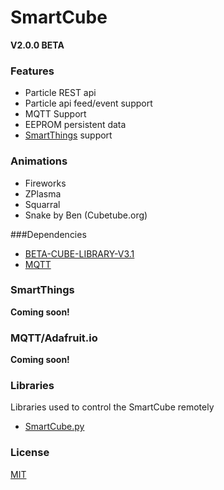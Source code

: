 # SmartCube
<b> V2.0.0 BETA</b> 

### Features
* Particle REST api
* Particle api feed/event support
* MQTT Support
* EEPROM persistent data
* <a href="https://www.smartthings.com/">SmartThings</a> support

### Animations
* Fireworks
* ZPlasma
* Squarral
* Snake by Ben (Cubetube.org)

###Dependencies
* <a href="https://github.com/wmoecke/beta-cube-library-v3">BETA-CUBE-LIBRARY-V3.1</a>
* <a href="https://github.com/hirotakaster/MQTT">MQTT</a>
 
### SmartThings
<b>Coming soon!</b>

### MQTT/Adafruit.io
<b>Coming soon!</b>

### Libraries
Libraries used to control the SmartCube remotely
* <a href="">SmartCube.py</a>

### License
<a href="https://github.com/NxtInterlude/SmartCube/blob/master/LICENSE">MIT</a>
